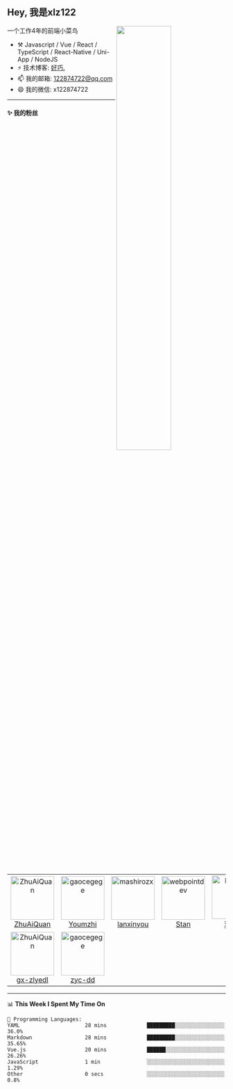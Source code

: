 <!--
**xlz122/xlz122** is a ✨ _special_ ✨ repository because its `README.md` (this file) appears on your GitHub profile.

Here are some ideas to get you started:

- 🔭 I’m currently working on ...
- 🌱 I’m currently learning ...
- 👯 I’m looking to collaborate on ...
- 🤔 I’m looking for help with ...
- 💬 Ask me about ...
- 📫 How to reach me: ...
- 😄 Pronouns: ...
- ⚡ Fun fact: ...
-->


## Hey, 我是xlz122

[<img align="right" width="50%" src="https://github-readme-stats-ouuan.vercel.app/api?username=ouuan&show_icons=true">](https://metrics.lecoq.io/xlz122#gh-light-mode-only)

一个工作4年的前端小菜鸟

-   :hammer_and_pick: Javascript / Vue / React / TypeScript / React-Native / Uni-App / NodeJS
-   ⚡ 技术博客: [好巧.](https://blog.csdn.net/weixin_43233914)
-   📫 我的邮箱: 122874722@qq.com
-   😄 我的微信: x122874722

---

#### :sparkles: 我的粉丝

<table>
  <tr>
    <td align="center">
      <a href="https://github.com/ZhuAiQuan">
        <img src="https://avatars.githubusercontent.com/u/62362232?s=100&v=4" width="100px;" alt="ZhuAiQuan"/>
      </a>
      <br />
      <a href="https://github.com/ZhuAiQuan">ZhuAiQuan</a>
    </td>
    <td align="center">
      <a href="https://github.com/Youmzhi">
        <img src="https://avatars.githubusercontent.com/u/75533551?s=100&v=4" width="100px;" alt="gaocegege"/>
      </a>
      <br />
      <a href="https://github.com/Youmzhi">Youmzhi</a>
    </td>
    <td align="center">
      <a href="https://github.com/lanxinyou">
        <img src="https://avatars.githubusercontent.com/u/53325452?s=100&v=4" width="100px;" alt="mashirozx"/>
      </a>
      <br />
      <a href="https://github.com/lanxinyou">lanxinyou</a>
    </td>
    <td align="center">
      <a href="https://github.com/stanxii">
        <img src="https://avatars.githubusercontent.com/u/1029665?s=100&v=4" width="100px;" alt="webpointdev"/>
      </a>
      <br />
      <a href="https://github.com/stanxii">Stan</a>
    </td>
    <td align="center">
      <a href="https://github.com/Yy2z">
        <img src="https://avatars.githubusercontent.com/u/77180909?s=100&v=4" width="100px;" alt="lzwjava"/>
      </a>
      <br />
      <a href="https://github.com/Yy2z">羽蒙Y</a>
    </td>
    <td align="center">
      <a href="https://github.com/Ya-Bank">
        <img src="https://avatars.githubusercontent.com/u/61497058?s=100&v=4" width="100px;" alt="Ir1d"/>
      </a>
      <br />
      <a href="https://github.com/Ya-Bank">Ya-Bank</a>
    </td>
    <td align="center">
      <a href="https://github.com/zjkzwh">
        <img src="https://avatars.githubusercontent.com/u/42199594?s=100&v=4" width="100px;" alt="hua1995116"/>
      </a>
      <br />
      <a href="https://github.com/zjkzwh">zjkzwh</a>
    </td>
  </tr>
  <tr>
    <td align="center">
      <a href="https://github.com/gx-zlyedl">
        <img src="https://avatars.githubusercontent.com/u/105199800?s=100&v=4" width="100px;" alt="ZhuAiQuan"/>
      </a>
      <br />
      <a href="https://github.com/gx-zlyedl">gx-zlyedl</a>
    </td>
    <td align="center">
      <a href="https://github.com/zyc-dd">
        <img src="https://avatars.githubusercontent.com/u/105199476?s=100&v=4" width="100px;" alt="gaocegege"/>
      </a>
      <br />
      <a href="https://github.com/zyc-dd">zyc-dd</a>
    </td>
  </tr>
</table>

---

<!--START_SECTION:waka-->
📊 **This Week I Spent My Time On** 

```text
💬 Programming Languages: 
YAML                     28 mins             █████████░░░░░░░░░░░░░░░░   36.0% 
Markdown                 28 mins             █████████░░░░░░░░░░░░░░░░   35.65% 
Vue.js                   20 mins             ██████░░░░░░░░░░░░░░░░░░░   26.26% 
JavaScript               1 min               ░░░░░░░░░░░░░░░░░░░░░░░░░   1.29% 
Other                    0 secs              ░░░░░░░░░░░░░░░░░░░░░░░░░   0.8%

```


<!--END_SECTION:waka-->
